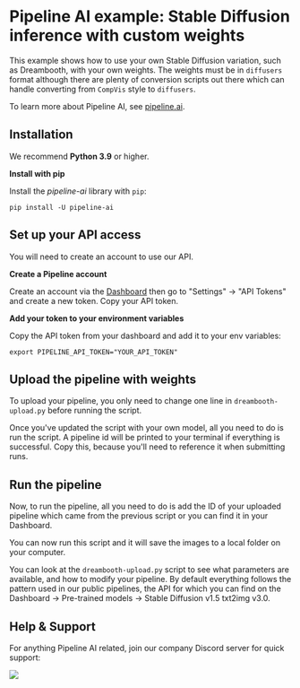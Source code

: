 # Pipeline AI example: Stable Diffusion inference with custom weights

This example shows how to use your own Stable Diffusion variation, such as Dreambooth, with your own weights. The weights must be in `diffusers` format although there are plenty of conversion scripts out there which can handle converting from `CompVis` style to `diffusers`.

To learn more about Pipeline AI, see [pipeline.ai](https://pipeline.ai).

## Installation

We recommend **Python 3.9** or higher.

**Install with pip**

Install the _pipeline-ai_ library with `pip`:

```console
pip install -U pipeline-ai
```

## Set up your API access

You will need to create an account to use our API.

**Create a Pipeline account**

Create an account via the [Dashboard](https://dashboard.pipeline.ai) then go to "Settings" -> "API Tokens" and create a new token. Copy your API token.

**Add your token to your environment variables**

Copy the API token from your dashboard and add it to your env variables:

```shell
export PIPELINE_API_TOKEN="YOUR_API_TOKEN"
```

## Upload the pipeline with weights

To upload your pipeline, you only need to change one line in `dreambooth-upload.py` before running the script.

Once you've updated the script with your own model, all you need to do is run the script. A pipeline id will be printed to your terminal if everything is successful. Copy this, because you'll need to reference it when submitting runs.

## Run the pipeline

Now, to run the pipeline, all you need to do is add the ID of your uploaded pipeline which came from the previous script or you can find it in your Dashboard.

You can now run this script and it will save the images to a local folder on your computer.

You can look at the `dreambooth-upload.py` script to see what parameters are available, and how to modify your pipeline. By default everything follows the pattern used in our public pipelines, the API for which you can find on the Dashboard -> Pre-trained models -> Stable Diffusion v1.5 txt2img v3.0.

## Help & Support

For anything Pipeline AI related, join our company Discord server for quick support:

[![](https://dcbadge.vercel.app/api/server/7REbAX5v3N)](https://discord.gg/7REbAX5v3N)
